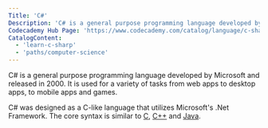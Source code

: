 ```yaml
---
Title: 'C#'
Description: 'C# is a general purpose programming language developed by Microsoft and released in 2000.'
Codecademy Hub Page: 'https://www.codecademy.com/catalog/language/c-sharp'
CatalogContent:
  - 'learn-c-sharp'
  - 'paths/computer-science'
---
```


C# is a general purpose programming language developed by Microsoft and released in 2000. It is used for a variety of tasks from web apps to desktop apps, to mobile apps and games.

C# was designed as a C-like language that utilizes Microsoft's .Net Framework. The core syntax is similar to [C](https://www.codecademy.com/resources/docs/c), [C++](https://www.codecademy.com/resources/docs/cpp) and [Java](https://www.codecademy.com/resources/docs/java).
